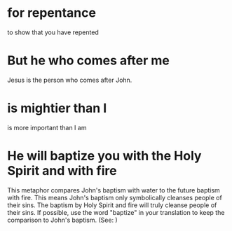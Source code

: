 
# for repentance
to show that you have repented

# But he who comes after me
Jesus is the person who comes after John.

# is mightier than I
is more important than I am

# He will baptize you with the Holy Spirit and with fire
This metaphor compares John's baptism with water to the future baptism with fire. This means John's baptism only symbolically cleanses people of their sins. The baptism by Holy Spirit and fire will truly cleanse people of their sins. If possible, use the word "baptize" in your translation to keep the comparison to John's baptism. (See: )